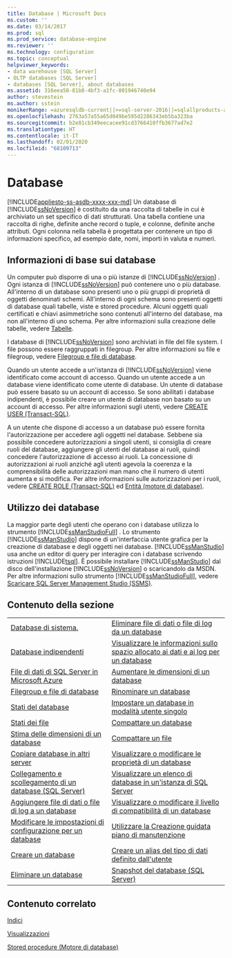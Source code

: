 ```yaml
---
title: Database | Microsoft Docs
ms.custom: ''
ms.date: 03/14/2017
ms.prod: sql
ms.prod_service: database-engine
ms.reviewer: ''
ms.technology: configuration
ms.topic: conceptual
helpviewer_keywords:
- data warehouse [SQL Server]
- OLTP databases [SQL Server]
- databases [SQL Server], about databases
ms.assetid: 316eea58-81b8-4bf3-a1fc-801946740e94
author: stevestein
ms.author: sstein
monikerRange: =azuresqldb-current||>=sql-server-2016||=sqlallproducts-allversions||>=sql-server-linux-2017||=azuresqldb-mi-current
ms.openlocfilehash: 2763a57a55a65d049be595d2286343eb5ba323ba
ms.sourcegitcommit: b2e81cb349eecacee91cd3766410ffb3677ad7e2
ms.translationtype: HT
ms.contentlocale: it-IT
ms.lasthandoff: 02/01/2020
ms.locfileid: "68109713"
---
```

# <a name="databases"></a>Database
[!INCLUDE[appliesto-ss-asdb-xxxx-xxx-md](../../includes/appliesto-ss-asdb-xxxx-xxx-md.md)]
  Un database di [!INCLUDE[ssNoVersion](../../includes/ssnoversion-md.md)] è costituito da una raccolta di tabelle in cui è archiviato un set specifico di dati strutturati. Una tabella contiene una raccolta di righe, definite anche record o tuple, e colonne, definite anche attributi. Ogni colonna nella tabella è progettata per contenere un tipo di informazioni specifico, ad esempio date, nomi, importi in valuta e numeri.  
  
## <a name="basic-information-about-databases"></a>Informazioni di base sui database  
 Un computer può disporre di una o più istanze di [!INCLUDE[ssNoVersion](../../includes/ssnoversion-md.md)] . Ogni istanza di [!INCLUDE[ssNoVersion](../../includes/ssnoversion-md.md)] può contenere uno o più database.  All'interno di un database sono presenti uno o più gruppi di proprietà di oggetti denominati schemi. All'interno di ogni schema sono presenti oggetti di database quali tabelle, viste e stored procedure. Alcuni oggetti quali certificati e chiavi asimmetriche sono contenuti all'interno del database, ma non all'interno di uno schema. Per altre informazioni sulla creazione delle tabelle, vedere [Tabelle](../../relational-databases/tables/tables.md).  
  
 I database di [!INCLUDE[ssNoVersion](../../includes/ssnoversion-md.md)] sono archiviati in file del file system. I file possono essere raggruppati in filegroup. Per altre informazioni su file e filegroup, vedere [Filegroup e file di database](../../relational-databases/databases/database-files-and-filegroups.md).  
  
 Quando un utente accede a un'istanza di [!INCLUDE[ssNoVersion](../../includes/ssnoversion-md.md)] viene identificato come account di accesso. Quando un utente accede a un database viene identificato come utente di database. Un utente di database può essere basato su un account di accesso. Se sono abilitati i database indipendenti, è possibile creare un utente di database non basato su un account di accesso. Per altre informazioni sugli utenti, vedere [CREATE USER &#40;Transact-SQL&#41;](../../t-sql/statements/create-user-transact-sql.md).  
  
 A un utente che dispone di accesso a un database può essere fornita l'autorizzazione per accedere agli oggetti nel database. Sebbene sia possibile concedere autorizzazioni a singoli utenti, si consiglia di creare ruoli del database, aggiungere gli utenti del database ai ruoli, quindi concedere l'autorizzazione di accesso ai ruoli. La concessione di autorizzazioni ai ruoli anziché agli utenti agevola la coerenza e la comprensibilità delle autorizzazioni man mano che il numero di utenti aumenta e si modifica. Per altre informazioni sulle autorizzazioni per i ruoli, vedere [CREATE ROLE &#40;Transact-SQL&#41;](../../t-sql/statements/create-role-transact-sql.md) ed [Entità &#40;motore di database&#41;](../../relational-databases/security/authentication-access/principals-database-engine.md).  
  
## <a name="working-with-databases"></a>Utilizzo dei database  
 La maggior parte degli utenti che operano con i database utilizza lo strumento [!INCLUDE[ssManStudioFull](../../includes/ssmanstudiofull-md.md)] . Lo strumento [!INCLUDE[ssManStudio](../../includes/ssmanstudio-md.md)] dispone di un'interfaccia utente grafica per la creazione di database e degli oggetti nei database. [!INCLUDE[ssManStudio](../../includes/ssmanstudio-md.md)] usa anche un editor di query per interagire con i database scrivendo istruzioni [!INCLUDE[tsql](../../includes/tsql-md.md)]. È possibile installare [!INCLUDE[ssManStudio](../../includes/ssmanstudio-md.md)] dal disco dell'installazione [!INCLUDE[ssNoVersion](../../includes/ssnoversion-md.md)] o scaricandolo da MSDN. Per altre informazioni sullo strumento [!INCLUDE[ssManStudioFull](../../includes/ssmanstudiofull-md.md)], vedere [Scaricare SQL Server Management Studio (SSMS)](../../ssms/sql-server-management-studio-ssms.md).
  
## <a name="in-this-section"></a>Contenuto della sezione  
  
|||  
|-|-|  
|[Database di sistema.](../../relational-databases/databases/system-databases.md)|[Eliminare file di dati o file di log da un database](../../relational-databases/databases/delete-data-or-log-files-from-a-database.md)|  
|[Database indipendenti](../../relational-databases/databases/contained-databases.md)|[Visualizzare le informazioni sullo spazio allocato ai dati e ai log per un database](../../relational-databases/databases/display-data-and-log-space-information-for-a-database.md)|  
|[File di dati di SQL Server in Microsoft Azure](../../relational-databases/databases/sql-server-data-files-in-microsoft-azure.md)|[Aumentare le dimensioni di un database](../../relational-databases/databases/increase-the-size-of-a-database.md)|  
|[Filegroup e file di database](../../relational-databases/databases/database-files-and-filegroups.md)|[Rinominare un database](../../relational-databases/databases/rename-a-database.md)|  
|[Stati del database](../../relational-databases/databases/database-states.md)|[Impostare un database in modalità utente singolo](../../relational-databases/databases/set-a-database-to-single-user-mode.md)|  
|[Stati dei file](../../relational-databases/databases/file-states.md)|[Compattare un database](../../relational-databases/databases/shrink-a-database.md)|  
|[Stima delle dimensioni di un database](../../relational-databases/databases/estimate-the-size-of-a-database.md)|[Compattare un file](../../relational-databases/databases/shrink-a-file.md)|  
|[Copiare database in altri server](../../relational-databases/databases/copy-databases-to-other-servers.md)|[Visualizzare o modificare le proprietà di un database](../../relational-databases/databases/view-or-change-the-properties-of-a-database.md)|  
|[Collegamento e scollegamento di un database &#40;SQL Server&#41;](../../relational-databases/databases/database-detach-and-attach-sql-server.md)|[Visualizzare un elenco di database in un'istanza di SQL Server](../../relational-databases/databases/view-a-list-of-databases-on-an-instance-of-sql-server.md)|  
|[Aggiungere file di dati o file di log a un database](../../relational-databases/databases/add-data-or-log-files-to-a-database.md)|[Visualizzare o modificare il livello di compatibilità di un database](../../relational-databases/databases/view-or-change-the-compatibility-level-of-a-database.md)|  
|[Modificare le impostazioni di configurazione per un database](../../relational-databases/databases/change-the-configuration-settings-for-a-database.md)|[Utilizzare la Creazione guidata piano di manutenzione](../../relational-databases/maintenance-plans/use-the-maintenance-plan-wizard.md)|  
|[Creare un database](../../relational-databases/databases/create-a-database.md)|[Creare un alias del tipo di dati definito dall'utente](../../relational-databases/databases/create-a-user-defined-data-type-alias.md)|  
|[Eliminare un database](../../relational-databases/databases/delete-a-database.md)|[Snapshot del database &#40;SQL Server&#41;](../../relational-databases/databases/database-snapshots-sql-server.md)|  
  
## <a name="related-content"></a>Contenuto correlato  
 [Indici](../../relational-databases/indexes/indexes.md)  
  
 [Visualizzazioni](../../relational-databases/views/views.md)  
  
 [Stored procedure &#40;Motore di database&#41;](../../relational-databases/stored-procedures/stored-procedures-database-engine.md)  
  
  
